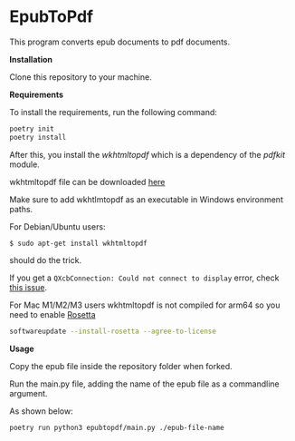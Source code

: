 # EpubToPdf

This program converts epub documents to pdf documents.


**Installation**

Clone this repository to your machine.


**Requirements**

To install the requirements, run the following command:

``` sh
poetry init
poetry install
```

After this, you install the _wkhtmltopdf_ which is a dependency of the _pdfkit_ module.


wkhtmltopdf file can be downloaded [here](https://wkhtmltopdf.org/downloads.html)

Make sure to add wkhtlmtopdf as an executable in Windows environment paths.

For Debian/Ubuntu users:


```$ sudo apt-get install wkhtmltopdf```

should do the trick.

If you get a `QXcbConnection: Could not connect to display` error, check [this issue](https://github.com/JazzCore/python-pdfkit/issues/82).

For Mac M1/M2/M3 users wkhtmltopdf is not compiled for arm64 so you need to enable [Rosetta](https://support.apple.com/en-ca/HT211861) 

``` sh
softwareupdate --install-rosetta --agree-to-license
```

**Usage**

Copy the epub file inside the repository folder when forked.

Run the main.py file, adding the name of the epub file as a commandline argument.

As shown below:

``` sh
poetry run python3 epubtopdf/main.py ./epub-file-name
```

